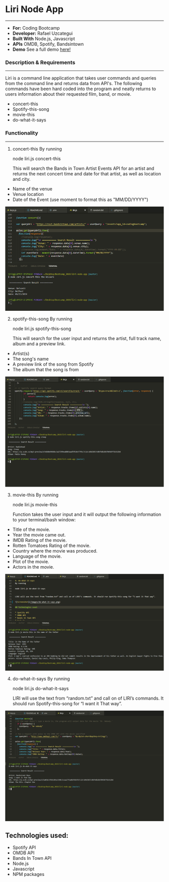 # Liri Node App
-----
- **For:** Coding Bootcamp
- **Developer:** Rafael Uzcategui
- **Built With** Node.js, Javascript
- **APIs** OMDB, Spotify, Bandsintown
- **Demo** See a full demo [here!](https://drive.google.com/file/d/12E46cJU3jHKJAdcmtjht1EkZzktD1FX0/view)


### Description & Requirements
---
Liri is a command line application that takes user commands and queries from the command line and returns data from API's. The following commands have been hard coded into the program and neatly returns to users information about their requested film, band, or movie.

-	concert-this
-	Spotify-this-song
-	movie-this
-	do-what-it-says

### Functionality
--- 
1. concert-this
   By running 

   node liri.js concert-this <band>

   This will search the Bands in Town Artist Events API for an artist and returns the next concert time and date for that artist, as        well   as location and city.

-	Name of the venue
-	Venue location
-	Date of the Event (use moment to format this as "MM/DD/YYYY")

![Screenshot](/images/concert-this.png)

2. spotify-this-song
    By running

    node liri.js spotify-this-song <song>

    This will search for the user input and returns the artist, full track name, album and a preview link.

-	Artist(s)
-	The song's name
-	A preview link of the song from Spotify
-	The album that the song is from

![Screenshot](/images/spotify-this-song.png)

3. movie-this
   By running

   node liri.js movie-this <movie>

   Function takes the user input and it will output the following information to your terminal/bash window:

- Title of the movie.
- Year the movie came out.
- IMDB Rating of the movie.
- Rotten Tomatoes Rating of the movie.
- Country where the movie was produced.
- Language of the movie.
- Plot of the movie.
- Actors in the movie.

![Screenshot](/images/movie-this.png)

4. do-what-it-says
   By running

   node liri.js do-what-it-says


   LIRI will use the text from “random.txt” and call on of LIRI’s commands. It should run Spotify-this-song for “I want it That way”. 

![Screenshot](/images/do-what-it-says.png)

## Technologies used:

* Spotify API
* OMDB API
* Bands In Town API
* Node.js
* Javascript
* NPM packages

